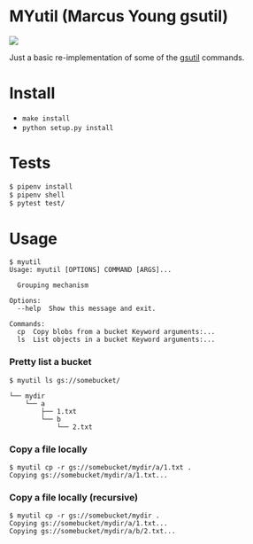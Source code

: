 MYutil (Marcus Young gsutil)
============================

![](https://travis-ci.org/myoung34/myutil.svg?branch=master)

Just a basic re-implementation of some of the [gsutil](https://cloud.google.com/storage/docs/gsutil) commands.


# Install

 * `make install`
 * `python setup.py install`

# Tests

```bash
$ pipenv install
$ pipenv shell
$ pytest test/
```

# Usage

```
$ myutil
Usage: myutil [OPTIONS] COMMAND [ARGS]...

  Grouping mechanism

Options:
  --help  Show this message and exit.

Commands:
  cp  Copy blobs from a bucket Keyword arguments:...
  ls  List objects in a bucket Keyword arguments:...
```

### Pretty list a bucket

```
$ myutil ls gs://somebucket/

└── mydir
    └── a
        ├── 1.txt
        └── b
            └── 2.txt
```

### Copy a file locally

```
$ myutil cp -r gs://somebucket/mydir/a/1.txt .
Copying gs://somebucket/mydir/a/1.txt...

```

### Copy a file locally (recursive)

```
$ myutil cp -r gs://somebucket/mydir .
Copying gs://somebucket/mydir/a/1.txt...
Copying gs://somebucket/mydir/a/b/2.txt...
```
